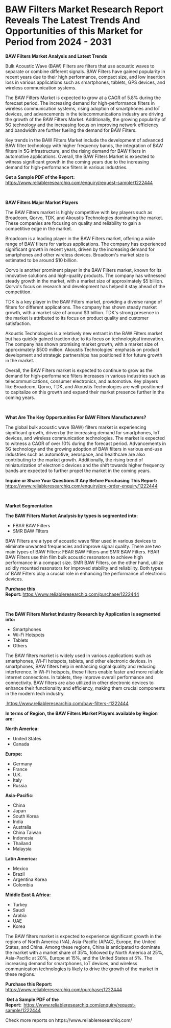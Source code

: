 <p><h1>BAW Filters Market Research Report Reveals The Latest Trends And Opportunities of this Market for Period from 2024 - 2031</h1></p><p><strong>BAW Filters Market Analysis and Latest Trends</strong></p>
<p><p>Bulk Acoustic Wave (BAW) Filters are filters that use acoustic waves to separate or combine different signals. BAW Filters have gained popularity in recent years due to their high performance, compact size, and low insertion loss in various applications such as smartphones, tablets, GPS devices, and wireless communication systems.</p><p>The BAW Filters Market is expected to grow at a CAGR of 5.8% during the forecast period. The increasing demand for high-performance filters in wireless communication systems, rising adoption of smartphones and IoT devices, and advancements in the telecommunications industry are driving the growth of the BAW Filters Market. Additionally, the growing popularity of 5G technology and the increasing focus on improving network efficiency and bandwidth are further fueling the demand for BAW Filters.</p><p>Key trends in the BAW Filters Market include the development of advanced BAW filter technology with higher frequency bands, the integration of BAW filters in 5G infrastructure, and the rising demand for BAW filters in automotive applications. Overall, the BAW Filters Market is expected to witness significant growth in the coming years due to the increasing demand for high-performance filters in various industries.</p></p>
<p><strong>Get a Sample PDF of the Report:&nbsp;</strong> <a href="https://www.reliableresearchiq.com/enquiry/request-sample/1222444">https://www.reliableresearchiq.com/enquiry/request-sample/1222444</a></p>
<p>&nbsp;</p>
<p><strong>BAW Filters Major Market Players</strong></p>
<p><p>The BAW Filters market is highly competitive with key players such as Broadcom, Qorvo, TDK, and Akoustis Technologies dominating the market. These companies are focusing on quality and reliability to gain a competitive edge in the market.</p><p>Broadcom is a leading player in the BAW Filters market, offering a wide range of BAW filters for various applications. The company has experienced significant growth in recent years, driven by the increasing demand for smartphones and other wireless devices. Broadcom's market size is estimated to be around $10 billion.</p><p>Qorvo is another prominent player in the BAW Filters market, known for its innovative solutions and high-quality products. The company has witnessed steady growth in the market, with a market size of approximately $5 billion. Qorvo's focus on research and development has helped it stay ahead of the competition.</p><p>TDK is a key player in the BAW Filters market, providing a diverse range of filters for different applications. The company has shown steady market growth, with a market size of around $3 billion. TDK's strong presence in the market is attributed to its focus on product quality and customer satisfaction.</p><p>Akoustis Technologies is a relatively new entrant in the BAW Filters market but has quickly gained traction due to its focus on technological innovation. The company has shown promising market growth, with a market size of approximately $500 million. Akoustis Technologies' emphasis on product development and strategic partnerships has positioned it for future growth in the market.</p><p>Overall, the BAW Filters market is expected to continue to grow as the demand for high-performance filters increases in various industries such as telecommunications, consumer electronics, and automotive. Key players like Broadcom, Qorvo, TDK, and Akoustis Technologies are well-positioned to capitalize on this growth and expand their market presence further in the coming years.</p></p>
<p>&nbsp;</p>
<p><strong>What Are The Key Opportunities For BAW Filters Manufacturers?</strong></p>
<p><p>The global bulk acoustic wave (BAW) filters market is experiencing significant growth, driven by the increasing demand for smartphones, IoT devices, and wireless communication technologies. The market is expected to witness a CAGR of over 10% during the forecast period. Advancements in 5G technology and the growing adoption of BAW filters in various end-use industries such as automotive, aerospace, and healthcare are also contributing to the market growth. Additionally, the rising trend of miniaturization of electronic devices and the shift towards higher frequency bands are expected to further propel the market in the coming years.</p></p>
<p><strong>Inquire or Share Your Questions If Any Before Purchasing This Report:</strong> <a href="https://www.reliableresearchiq.com/enquiry/pre-order-enquiry/1222444">https://www.reliableresearchiq.com/enquiry/pre-order-enquiry/1222444</a></p>
<p>&nbsp;</p>
<p><strong>Market Segmentation</strong></p>
<p><strong>The BAW Filters Market Analysis by types is segmented into:</strong></p>
<p><ul><li>FBAR BAW Filters</li><li>SMR BAW Filters</li></ul></p>
<p><p>BAW Filters are a type of acoustic wave filter used in various devices to eliminate unwanted frequencies and improve signal quality. There are two main types of BAW Filters: FBAR BAW Filters and SMR BAW Filters. FBAR BAW Filters use thin film bulk acoustic resonators to achieve high performance in a compact size. SMR BAW Filters, on the other hand, utilize solidly mounted resonators for improved stability and reliability. Both types of BAW Filters play a crucial role in enhancing the performance of electronic devices.</p></p>
<p><strong>Purchase this Report:&nbsp;</strong><a href="https://www.reliableresearchiq.com/purchase/1222444">https://www.reliableresearchiq.com/purchase/1222444</a></p>
<p>&nbsp;</p>
<p><strong>The BAW Filters Market Industry Research by Application is segmented into:</strong></p>
<p><ul><li>Smartphones</li><li>Wi-Fi Hotspots</li><li>Tablets</li><li>Others</li></ul></p>
<p><p>The BAW filters market is widely used in various applications such as smartphones, Wi-Fi hotspots, tablets, and other electronic devices. In smartphones, BAW filters help in enhancing signal quality and reducing interference. In Wi-Fi hotspots, these filters enable faster and more reliable internet connections. In tablets, they improve overall performance and connectivity. BAW filters are also utilized in other electronic devices to enhance their functionality and efficiency, making them crucial components in the modern tech industry.</p></p>
<p><a href="https://www.reliableresearchiq.com/baw-filters-r1222444">&nbsp;https://www.reliableresearchiq.com/baw-filters-r1222444</a></p>
<p><strong>In terms of Region, the BAW Filters Market Players available by Region are:</strong></p>
<p>
    <p> <strong> North America: </strong>
        <ul>
            <li>United States</li>
            <li>Canada</li>
        </ul>
        </p> 
    <p> <strong> Europe: </strong>
        <ul>
            <li>Germany</li>
            <li>France</li>
            <li>U.K.</li>
            <li>Italy</li>
            <li>Russia</li>
        </ul>
        </p> 
    <p> <strong> Asia-Pacific: </strong>
        <ul>
            <li>China</li>
            <li>Japan</li>
            <li>South Korea</li>
            <li>India</li>
            <li>Australia</li>
            <li>China Taiwan</li>
            <li>Indonesia</li>
            <li>Thailand</li>
            <li>Malaysia</li>
        </ul>
        </p> 
    <p> <strong> Latin America: </strong>
        <ul>
            <li>Mexico</li>
            <li>Brazil</li>
            <li>Argentina Korea</li>
            <li>Colombia</li>
        </ul>
        </p> 
    <p> <strong> Middle East & Africa: </strong>
        <ul>
            <li>Turkey</li>
            <li>Saudi</li>
            <li>Arabia</li>
            <li>UAE</li>
            <li>Korea</li>
        </ul>
    </p>
    </p>
<p><p>The BAW filters market is expected to experience significant growth in the regions of North America (NA), Asia-Pacific (APAC), Europe, the United States, and China. Among these regions, China is anticipated to dominate the market with a market share of 35%, followed by North America at 25%, Asia-Pacific at 20%, Europe at 15%, and the United States at 5%. The increasing demand for smartphones, IoT devices, and wireless communication technologies is likely to drive the growth of the market in these regions.</p></p>
<p><strong>Purchase this Report: </strong><a href="https://www.reliableresearchiq.com/purchase/1222444">https://www.reliableresearchiq.com/purchase/1222444</a></p>
<p>&nbsp;<strong>Get a Sample PDF of the Report:&nbsp;&nbsp;</strong><a href="https://www.reliableresearchiq.com/enquiry/request-sample/1222444">https://www.reliableresearchiq.com/enquiry/request-sample/1222444</a></p>
<p><strong></strong></p>
<p>Check more reports on https://www.reliableresearchiq.com/</p>